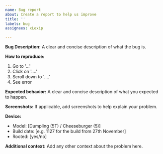 ```yaml
---
name: Bug report
about: Create a report to help us improve
title: ''
labels: bug
assignees: xLexip

---
```


**Bug Description:**
A clear and concise description of what the bug is.

**How to reproduce:**
1. Go to '...'
2. Click on '....'
3. Scroll down to '....'
4. See error

**Expected behavior:**
A clear and concise description of what you expected to happen.

**Screenshots:**
If applicable, add screenshots to help explain your problem.

**Device:**
 - Model: [Dumpling (5T) / Cheeseburger (5)]
 - Build date: [e.g. 1127 for the build from 27th November]
- Rooted: [yes/no]

**Additional context:**
Add any other context about the problem here.
